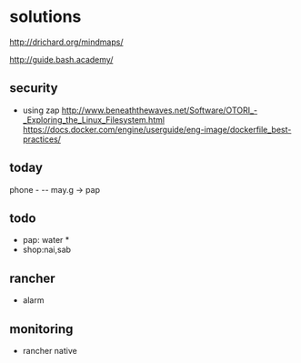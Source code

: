 # solutions

http://drichard.org/mindmaps/
   
        
    
    
http://guide.bash.academy/

security
--------
- using zap
http://www.beneaththewaves.net/Software/OTORI_-_Exploring_the_Linux_Filesystem.html
https://docs.docker.com/engine/userguide/eng-image/dockerfile_best-practices/
 
today
-------
 phone - 
-- may.g  -> pap


todo
---
- pap: water *
- shop:nai,sab


rancher
----
- alarm



monitoring
------
- rancher native
